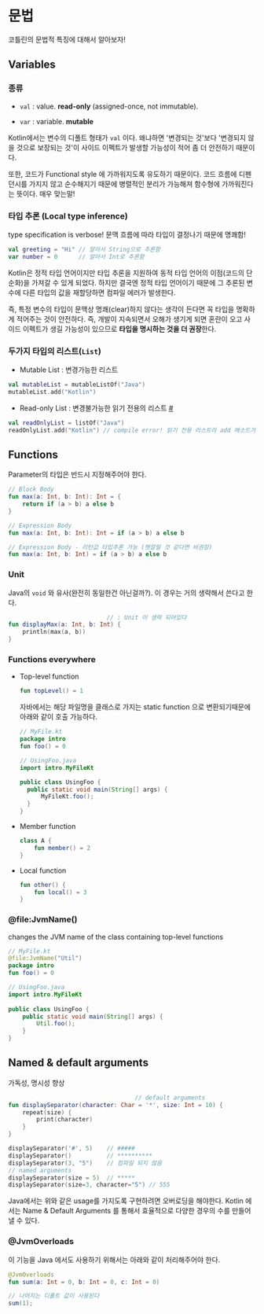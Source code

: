 문법
====
코틀린의 문법적 특징에 대해서 알아보자!

## Variables

### 종류

* `val` : value. **read-only** (assigned-once, not immutable). 

* `var` : variable. **mutable**

Kotlin에서는 변수의 디폴트 형태가 `val` 이다. 왜냐하면 '변경되는 것'보다 '변경되지 않을 것으로 보장되는 것'이 사이드 이펙트가 발생할 가능성이 적어 좀 더 안전하기 때문이다.

또한, 코드가 Functional style 에 가까워지도록 유도하기 때문이다. 코드 흐름에 디펜던시를 가지지 않고 순수해지기 때문에 병렬적인 분리가 가능해져 함수형에 가까워진다는 뜻이다. 매우 맞는말!

### 타입 추론 (Local type inference)

type specification is verbose! 문맥 흐름에 따라 타입이 결정나기 때문에 명쾌함!

```kotlin
val greeting = "Hi"	// 알아서 String으로 추론함
var number = 0		// 알아서 Int로 추론함
```

Kotlin은 정적 타입 언어이지만 타입 추론을 지원하여 동적 타입 언어의 이점(코드의 단순화)을 가져갈 수 있게 되었다. 하지만 결국엔 정적 타입 언어이기 때문에 그 추론된 변수에 다른 타입의 값을 재할당하면 컴파일 에러가 발생한다.

즉, 특정 변수의 타입이 문맥상 명쾌(clear)하지 않다는 생각이 든다면 꼭 타입을 명확하게 적어주는 것이 안전하다. 즉, 개발이 지속되면서 오해가 생기게 되면 혼란이 오고 사이드 이펙트가 생길 가능성이 있으므로 **타입을 명시하는 것을 더 권장**한다.

### 두가지 타입의 리스트(`List`)

* Mutable List : 변경가능한 리스트

```kotlin
val mutableList = mutableListOf("Java")
mutableList.add("Kotlin")
```

* Read-only List : 변경불가능한 읽기 전용의 리스트 [#](<https://kotlinlang.org/api/latest/jvm/stdlib/kotlin.collections/-list/index.html>)

```kotlin
val readOnlyList = listOf("Java")
readOnlyList.add("Kotlin") // compile error! 읽기 전용 리스트라 add 메소드가 없음
```



## Functions

Parameter의 타입은 반드시 지정해주어야 한다.

```kotlin
// Block Body
fun max(a: Int, b: Int): Int = {
    return if (a > b) a else b
}

// Expression Body
fun max(a: Int, b: Int): Int = if (a > b) a else b

// Expression Body - 리턴값 타입추론 가능 (헷깔릴 것 같다면 비권장)
fun max(a: Int, b: Int) = if (a > b) a else b
```

### Unit

Java의 `void` 와 유사(완전히 동일한건 아닌걸까?). 이 경우는 거의 생략해서 쓴다고 한다. 

```kotlin
							// : Unit 이 생략 되어있다
fun displayMax(a: Int, b: Int) {
    println(max(a, b))
}
```

### Functions everywhere

* Top-level function

  ```kotlin
  fun topLevel() = 1
  ```

  자바에서는 해당 파일명을 클래스로 가지는 static function 으로 변환되기때문에 아래와 같이 호출 가능하다.

  ```kotlin
  // MyFile.kt
  package intro
  fun foo() = 0
  ```

  ```java
  // UsingFoo.java
  import intro.MyFileKt
  
  public class UsingFoo {
  	public static void main(String[] args) {
  		MyFileKt.foo();
  	}
  }
  ```

* Member function

  ```kotlin
  class A {
      fun member() = 2
  }
  ```

* Local function

  ```kotlin
  fun other() {
      fun local() = 3
  }
  ```


### @file:JvmName()

changes the JVM name of the class containing top-level functions

```kotlin
// MyFile.kt
@file:JvmName("Util")
package intro
fun foo() = 0
```

```java
// UsingFoo.java
import intro.MyFileKt
  
public class UsingFoo {
	public static void main(String[] args) {
  		Util.foo();
  	}
}
```

## Named & default arguments

가독성, 명시성 향상

```kotlin
                                    // default arguments
fun displaySeparator(character: Char = '*', size: Int = 10) {
    repeat(size) {
        print(character)
    }
}

displaySeparator('#', 5) 	// #####
displaySeparator() 			// **********
displaySeparator(3, "5") 	// 컴파일 되지 않음
// named arguments
displaySeparator(size = 5)	// *****
displaySeparator(size=3, character="5") // 555
```

Java에서는 위와 같은 usage를 가지도록 구현하려면 오버로딩을 해야한다. Kotlin 에서는 Name & Default Arguments 를 통해서 효율적으로 다양한 경우의 수를 만들어 낼 수 있다.

### @JvmOverloads

이 기능을 Java 에서도 사용하기 위해서는 아래와 같이 처리해주어야 한다.

```kotlin
@JvmOverloads
fun sum(a: Int = 0, b: Int = 0, c: Int = 0)
```

```java
// 나머지는 디폴트 값이 사용된다
sum(1);
```

